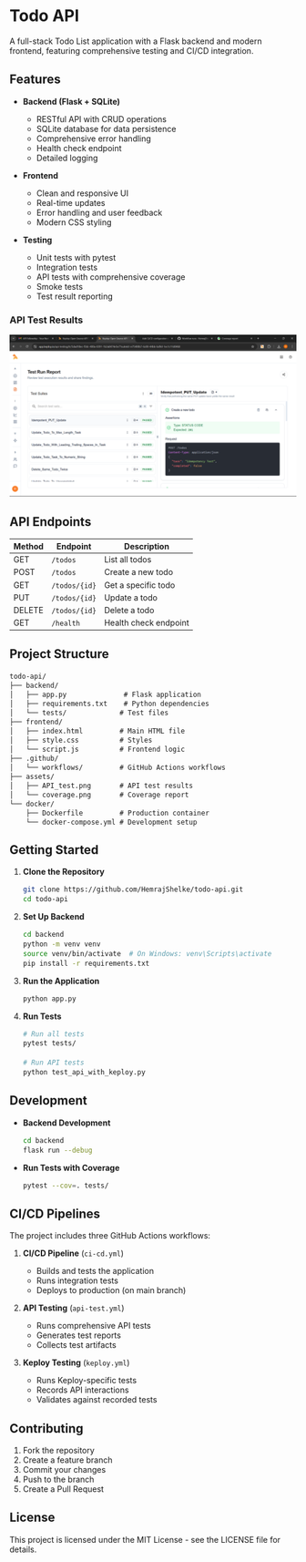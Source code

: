 ﻿# Todo API

A full-stack Todo List application with a Flask backend and modern frontend, featuring comprehensive testing and CI/CD integration.

## Features

- **Backend (Flask + SQLite)**
  - RESTful API with CRUD operations
  - SQLite database for data persistence
  - Comprehensive error handling
  - Health check endpoint
  - Detailed logging

- **Frontend**
  - Clean and responsive UI
  - Real-time updates
  - Error handling and user feedback
  - Modern CSS styling

- **Testing**
  - Unit tests with pytest
  - Integration tests
  - API tests with comprehensive coverage
  - Smoke tests
  - Test result reporting

### API Test Results
![API Test Results](assets/API_test.png)


## API Endpoints

| Method | Endpoint | Description |
|--------|----------|-------------|
| GET | `/todos` | List all todos |
| POST | `/todos` | Create a new todo |
| GET | `/todos/{id}` | Get a specific todo |
| PUT | `/todos/{id}` | Update a todo |
| DELETE | `/todos/{id}` | Delete a todo |
| GET | `/health` | Health check endpoint |

## Project Structure

```
todo-api/
├── backend/
│   ├── app.py              # Flask application
│   ├── requirements.txt    # Python dependencies
│   └── tests/             # Test files
├── frontend/
│   ├── index.html         # Main HTML file
│   ├── style.css          # Styles
│   └── script.js          # Frontend logic
├── .github/
│   └── workflows/         # GitHub Actions workflows
├── assets/
│   ├── API_test.png       # API test results
│   └── coverage.png       # Coverage report
└── docker/
    ├── Dockerfile         # Production container
    └── docker-compose.yml # Development setup
```

## Getting Started

1. **Clone the Repository**
   ```bash
   git clone https://github.com/HemrajShelke/todo-api.git
   cd todo-api
   ```

2. **Set Up Backend**
   ```bash
   cd backend
   python -m venv venv
   source venv/bin/activate  # On Windows: venv\Scripts\activate
   pip install -r requirements.txt
   ```

3. **Run the Application**
   ```bash
   python app.py
   ```

4. **Run Tests**
   ```bash
   # Run all tests
   pytest tests/

   # Run API tests
   python test_api_with_keploy.py
   ```

## Development

- **Backend Development**
  ```bash
  cd backend
  flask run --debug
  ```

- **Run Tests with Coverage**
  ```bash
  pytest --cov=. tests/
  ```

## CI/CD Pipelines

The project includes three GitHub Actions workflows:

1. **CI/CD Pipeline** (`ci-cd.yml`)
   - Builds and tests the application
   - Runs integration tests
   - Deploys to production (on main branch)

2. **API Testing** (`api-test.yml`)
   - Runs comprehensive API tests
   - Generates test reports
   - Collects test artifacts

3. **Keploy Testing** (`keploy.yml`)
   - Runs Keploy-specific tests
   - Records API interactions
   - Validates against recorded tests

## Contributing

1. Fork the repository
2. Create a feature branch
3. Commit your changes
4. Push to the branch
5. Create a Pull Request

## License

This project is licensed under the MIT License - see the LICENSE file for details.
